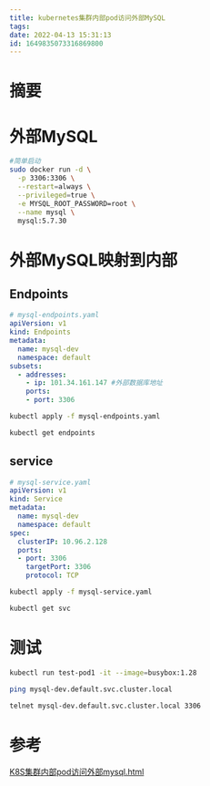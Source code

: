 ```yaml
---
title: kubernetes集群内部pod访问外部MySQL
tags: 
date: 2022-04-13 15:31:13
id: 1649835073316869800
---
```

# 摘要

# 外部MySQL

```sh
#简单启动
sudo docker run -d \
  -p 3306:3306 \
  --restart=always \
  --privileged=true \
  -e MYSQL_ROOT_PASSWORD=root \
  --name mysql \
  mysql:5.7.30
```

# 外部MySQL映射到内部

## Endpoints

```yaml
# mysql-endpoints.yaml
apiVersion: v1
kind: Endpoints
metadata:
  name: mysql-dev
  namespace: default
subsets:
  - addresses:
    - ip: 101.34.161.147 #外部数据库地址
    ports:
    - port: 3306
```

```sh
kubectl apply -f mysql-endpoints.yaml
```

```sh
kubectl get endpoints
```



## service

```yaml
# mysql-service.yaml 
apiVersion: v1
kind: Service
metadata:
  name: mysql-dev
  namespace: default
spec:
  clusterIP: 10.96.2.128
  ports:
  - port: 3306
    targetPort: 3306
    protocol: TCP
```

```sh
kubectl apply -f mysql-service.yaml
```

```sh
kubectl get svc
```

# 测试

```sh
kubectl run test-pod1 -it --image=busybox:1.28
```

```sh
ping mysql-dev.default.svc.cluster.local
```

```sh
telnet mysql-dev.default.svc.cluster.local 3306
```

# 参考

 [K8S集群内部pod访问外部mysql.html](assets\references\K8S集群内部pod访问外部mysql.html) 
